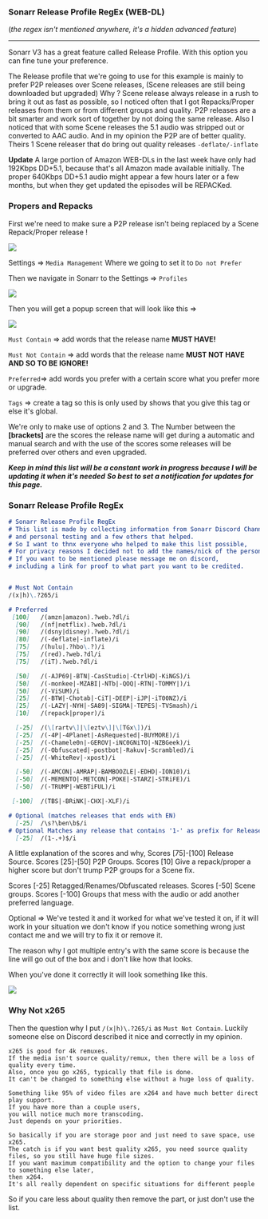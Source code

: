 ### Sonarr Release Profile RegEx (WEB-DL)

(*the regex isn't mentioned anywhere, it's a hidden advanced feature*)

------

Sonarr V3 has a great feature called Release Profile.
With this option you can fine tune your preference.

The Release profile that we're going to use for this example is mainly to prefer P2P releases over Scene releases, (Scene releases are still being downloaded but upgraded)
Why ?
Scene release always release in a rush to bring it out as fast as possible,
so I noticed  often that I got Repacks/Proper releases from them or from different groups and quality.
P2P releases are a bit smarter and work sort of together by not doing the same release.
Also I noticed that with some Scene releases the 5.1 audio was stripped out or converted to AAC audio.
And in my opinion the P2P are of better quality.
Theirs 1 Scene releaser that do bring out quality releases `-deflate/-inflate` 

**Update**
A large portion of Amazon WEB-DLs in the last week have only had 192Kbps DD+5.1, because that's all Amazon made available initially. 
The proper 640Kbps DD+5.1 audio might appear a few hours later or a few months, but when they get updated the episodes will be REPACKed.

### Propers and Repacks

First we're need to make sure a P2P release isn't being replaced by a Scene Repack/Proper release !

![](images/1571575011671.png)

Settings => `Media Management`
Where we going to set it to `Do not Prefer`



Then we navigate in Sonarr to the Settings =>  `Profiles`

![](images/1571573554399.png)



Then you will get a popup screen that will look like this =>

![](images/1571573834508.png)

`Must Contain` => add words that the release name **MUST HAVE!** 

`Must Not Contain` => add words that the release name **MUST NOT HAVE AND SO TO BE IGNORE!**

`Preferred`=> add words you prefer with a certain score what you prefer more or upgrade.

`Tags` => create a tag so this is only used by shows that you give this tag or else it's global.



We're only to make use of options 2 and 3.
The Number between the **[**brackets**]** are the scores the release name will get during a automatic and manual search and with the use of the scores some releases will be preferred over others and even upgraded.

***Keep in mind this list will be a constant work in progress because I will be updating it when it's needed***
***So best to set a notification for updates for this page.***

### Sonarr Release Profile RegEx

```markdown
# Sonarr Release Profile RegEx
# This list is made by collecting information from Sonarr Discord Channel,
# and personal testing and a few others that helped.
# So I want to thnx everyone who helped to make this list possible,
# For privacy reasons I decided not to add the names/nick of the persons.
# If you want to be mentioned please message me on discord,
# including a link for proof to what part you want to be credited.


# Must Not Contain
/(x|h)\.?265/i

# Preferred
 [100]   /(amzn|amazon).?web.?dl/i
  [90]   /(nf|netflix).?web.?dl/i
  [90]   /(dsny|disney).?web.?dl/i
  [80]   /(-deflate|-inflate)/i
  [75]   /(hulu|.?hbo\.?)/i
  [75]   /(red).?web.?dl/i
  [75]   /(iT).?web.?dl/i

  [50]   /(-AJP69|-BTN|-CasStudio|-CtrlHD|-KiNGS)/i
  [50]   /(-monkee|-MZABI|-NTb|-QOQ|-RTN|-TOMMY|)/i
  [50]   /(-ViSUM)/i
  [25]   /(-BTW|-Chotab|-CiT|-DEEP|-iJP|-iT00NZ)/i
  [25]   /(-LAZY|-NYH|-SA89|-SIGMA|-TEPES|-TVSmash)/i
  [10]   /(repack|proper)/i

  [-25]  /(\[rartv\]|\[eztv\]|\[TGx\])/i
  [-25]  /(-4P|-4Planet|-AsRequested|-BUYMORE)/i
  [-25]  /(-Chamele0n|-GEROV|-iNC0GNiTO|-NZBGeek)/i
  [-25]  /(-Obfuscated|-postbot|-Rakuv|-Scrambled)/i
  [-25]  /(-WhiteRev|-xpost)/i

  [-50]  /(-AMCON|-AMRAP|-BAMBOOZLE|-EDHD|-ION10)/i
  [-50]  /(-MEMENTO|-METCON|-POKE|-STARZ|-STRiFE)/i
  [-50]  /(-TRUMP|-WEBTiFUL)/i

 [-100]  /(TBS|-BRiNK|-CHX|-XLF)/i

# Optional (matches releases that ends with EN) 
  [-25]  /\s?\ben\b$/i
# Optional Matches any release that contains '1-' as prefix for Release Groups
  [-25]  /(1-.+)$/i
```

A little explanation of the scores and why,
Scores [75]-[100] Release Source.
Scores [25]-[50] P2P Groups.
Scores [10] Give a repack/proper a higher score but don't trump P2P groups for a Scene fix.

Scores [-25] Retagged/Renames/Obfuscated  releases.
Scores [-50] Scene groups.
Scores [-100] Groups that mess with the audio or add another preferred language.


Optional => We've tested it and it worked for what we've tested it on, if it will work in your situation we don't know if you notice something wrong just contact me and we will try to fix it or remove it.


The reason why I got multiple entry's with the same score is because the line will go out of the box and i don't like how that looks. 

When you've done it correctly it will look something like this.

![](images/1571578196710.png)

### Why Not x265
Then the question why I put `/(x|h)\.?265/i` as `Must Not Contain`.
Luckily someone else on Discord described it nice and correctly in my opinion.

```
x265 is good for 4k remuxes.
If the media isn't source quality/remux, then there will be a loss of quality every time.
Also, once you go x265, typically that file is done.
It can't be changed to something else without a huge loss of quality.

Something like 95% of video files are x264 and have much better direct play support.
If you have more than a couple users,
you will notice much more transcoding.
Just depends on your priorities.

So basically if you are storage poor and just need to save space, use x265.
The catch is if you want best quality x265, you need source quality files, so you still have huge file sizes.
If you want maximum compatibility and the option to change your files to something else later,
then x264.
It's all really dependent on specific situations for different people
```

So if you care less about quality then remove the part,
or just don't use the list. 